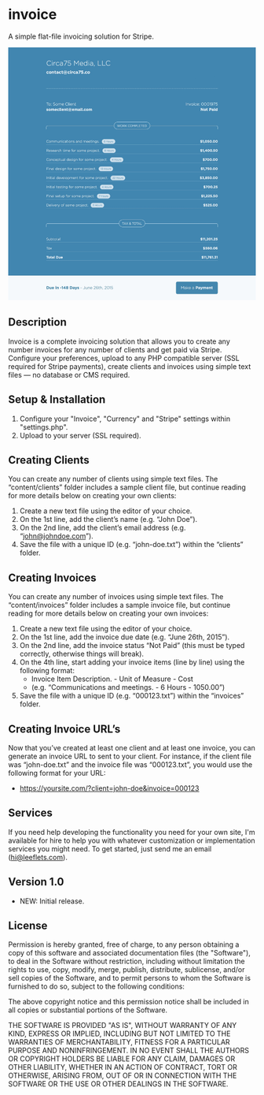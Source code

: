 # invoice
A simple flat-file invoicing solution for Stripe.

![Alt text](screenshot.jpg?raw=true)

## Description

Invoice is a complete invoicing solution that allows you to create any number invoices for any number of clients and get paid via Stripe. Configure your preferences, upload to any PHP compatible server (SSL required for Stripe payments), create clients and invoices using simple text files — no database or CMS required.

## Setup & Installation

1. Configure your "Invoice", "Currency" and "Stripe" settings within "settings.php".
2. Upload to your server (SSL required).

## Creating Clients

You can create any number of clients using simple text files. The “content/clients” folder includes a sample client file, but continue reading for more details below on creating your own clients:

1. Create a new text file using the editor of your choice.
2. On the 1st line, add the client’s name (e.g. “John Doe”).
3. On the 2nd line, add the client’s email address (e.g. “john@johndoe.com”).
4. Save the file with a unique ID (e.g. “john-doe.txt”) within the “clients” folder.

## Creating Invoices

You can create any number of invoices using simple text files. The “content/invoices” folder includes a sample invoice file, but continue reading for more details below on creating your own invoices:

1. Create a new text file using the editor of your choice.
2. On the 1st line, add the invoice due date (e.g. “June 26th, 2015”).
3. On the 2nd line, add the invoice status “Not Paid” (this must be typed correctly, otherwise things will break).
4. On the 4th line, start adding your invoice items (line by line) using the following format:
    - Invoice Item Description. - Unit of Measure - Cost
    - (e.g. “Communications and meetings. - 6 Hours - 1050.00”)
5. Save the file with a unique ID (e.g. “000123.txt”) within the “invoices” folder.

## Creating Invoice URL’s

Now that you’ve created at least one client and at least one invoice, you can generate an invoice URL to sent to your client. For instance, if the client file was “john-doe.txt” and the invoice file was “000123.txt”, you would use the following format for your URL:

- https://yoursite.com/?client=john-doe&invoice=000123

## Services

If you need help developing the functionality you need for your own site, I'm available for hire to help you with whatever customization or implementation services you might need. To get started, just send me an email (hi@leeflets.com).

## Version 1.0

- NEW: Initial release.

## License

Permission is hereby granted, free of charge, to any person obtaining a copy of this software and associated documentation files (the "Software"), to deal in the Software without restriction, including without limitation the rights to use, copy, modify, merge, publish, distribute, sublicense, and/or sell copies of the Software, and to permit persons to whom the Software is furnished to do so, subject to the following conditions:

The above copyright notice and this permission notice shall be included in all copies or substantial portions of the Software.

THE SOFTWARE IS PROVIDED "AS IS", WITHOUT WARRANTY OF ANY KIND, EXPRESS OR IMPLIED, INCLUDING BUT NOT LIMITED TO THE WARRANTIES OF MERCHANTABILITY, FITNESS FOR A PARTICULAR PURPOSE AND NONINFRINGEMENT. IN NO EVENT SHALL THE AUTHORS OR COPYRIGHT HOLDERS BE LIABLE FOR ANY CLAIM, DAMAGES OR OTHER LIABILITY, WHETHER IN AN ACTION OF CONTRACT, TORT OR OTHERWISE, ARISING FROM, OUT OF OR IN CONNECTION WITH THE SOFTWARE OR THE USE OR OTHER DEALINGS IN THE SOFTWARE.
